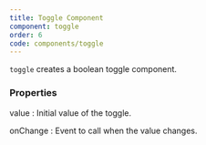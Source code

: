 ```yaml
---
title: Toggle Component
component: toggle
order: 6
code: components/toggle
---
```


`toggle` creates a boolean toggle component.

### Properties

value
: Initial value of the toggle.

onChange
: Event to call when the value changes.
